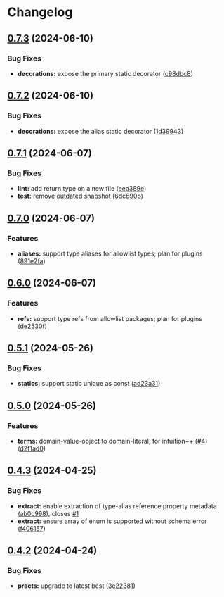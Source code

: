 # Changelog

## [0.7.3](https://github.com/ehmpathy/domain-objects-metadata/compare/v0.7.2...v0.7.3) (2024-06-10)


### Bug Fixes

* **decorations:** expose the primary static decorator ([c98dbc8](https://github.com/ehmpathy/domain-objects-metadata/commit/c98dbc84f3dd0dd10cb46ed4157bb849bc37d7df))

## [0.7.2](https://github.com/ehmpathy/domain-objects-metadata/compare/v0.7.1...v0.7.2) (2024-06-10)


### Bug Fixes

* **decorations:** expose the alias static decorator ([1d39943](https://github.com/ehmpathy/domain-objects-metadata/commit/1d3994345e2a770bddd0703771946ab5cc741894))

## [0.7.1](https://github.com/ehmpathy/domain-objects-metadata/compare/v0.7.0...v0.7.1) (2024-06-07)


### Bug Fixes

* **lint:** add return type on a new file ([eea389e](https://github.com/ehmpathy/domain-objects-metadata/commit/eea389ea8a0f2bd9a8674d6ec06d98f92860cc99))
* **test:** remove outdated snapshot ([6dc690b](https://github.com/ehmpathy/domain-objects-metadata/commit/6dc690b1a6b268accc58a3ea03e6387f938abb42))

## [0.7.0](https://github.com/ehmpathy/domain-objects-metadata/compare/v0.6.0...v0.7.0) (2024-06-07)


### Features

* **aliases:** support type aliases for allowlist types; plan for plugins ([891e2fa](https://github.com/ehmpathy/domain-objects-metadata/commit/891e2fa38d41037f0ceb2721d365af398e176250))

## [0.6.0](https://github.com/ehmpathy/domain-objects-metadata/compare/v0.5.1...v0.6.0) (2024-06-07)


### Features

* **refs:** support type refs from allowlist packages; plan for plugins ([de2530f](https://github.com/ehmpathy/domain-objects-metadata/commit/de2530f6693d3f8a06e5abd116e37b84e25ea9dd))

## [0.5.1](https://github.com/ehmpathy/domain-objects-metadata/compare/v0.5.0...v0.5.1) (2024-05-26)


### Bug Fixes

* **statics:** support static unique as const ([ad23a31](https://github.com/ehmpathy/domain-objects-metadata/commit/ad23a3177c4f6afad28e8f08475f32b229355ac0))

## [0.5.0](https://github.com/ehmpathy/domain-objects-metadata/compare/v0.4.3...v0.5.0) (2024-05-26)


### Features

* **terms:** domain-value-object to domain-literal, for intuition++ ([#4](https://github.com/ehmpathy/domain-objects-metadata/issues/4)) ([d2f1ad0](https://github.com/ehmpathy/domain-objects-metadata/commit/d2f1ad0684c587cbe9e3b59b7d88a99e8b32613a))

## [0.4.3](https://github.com/ehmpathy/domain-objects-metadata/compare/v0.4.2...v0.4.3) (2024-04-25)


### Bug Fixes

* **extract:** enable extraction of type-alias reference property metadata ([ab0c998](https://github.com/ehmpathy/domain-objects-metadata/commit/ab0c99888e9114d0ba6da48f8217dd6dfd8121bc)), closes [#1](https://github.com/ehmpathy/domain-objects-metadata/issues/1)
* **extract:** ensure array of enum is supported without schema error ([f406157](https://github.com/ehmpathy/domain-objects-metadata/commit/f406157451f1d73e00354245396a9c1a429a08ca))

## [0.4.2](https://github.com/ehmpathy/domain-objects-metadata/compare/v0.4.1...v0.4.2) (2024-04-24)


### Bug Fixes

* **practs:** upgrade to latest best ([3e22381](https://github.com/ehmpathy/domain-objects-metadata/commit/3e22381cb37d15754aa290b465106346b4eb6010))
